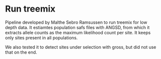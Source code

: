 # Run treemix

Pipeline developed by Malthe Sebro Ramsussen to run treemix for low depth data.
It estiamtes population safs files with ANGSD, from which it extracts allele counts as the maximum likelihood count per site. It keeps only sites present in all populations.

We also tested it to detect sites under selection with gross, but did not use that on the end.
